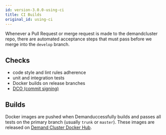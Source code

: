 ```yaml
---
id: version-3.0.0-using-ci
title: CI Builds
original_id: using-ci
---
```


Whenever a Pull Request or merge request is made to the demandcluster repo, there are automated acceptance steps that must pass before we merge into the `develop` branch.

## Checks

- code style and lint rules adherence
- unit and integration tests
- Docker builds on release branches
- [DCO (commit signing)](./git-style-guide#developer-certificate-of-origin)

## Builds

Docker images are pushed when Demanduccessfully builds and passes all tests on the primary branch (usually `trunk` or `master`). These images are released on [Demand Cluster Docker Hub](https://hub.docker.com/u/demandcluster/).
